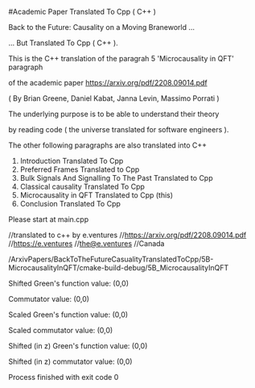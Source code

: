 #Academic Paper Translated To Cpp ( C++ )

Back to the Future: Causality on a Moving Braneworld ...

... But Translated To Cpp ( C++ ).

This is the C++ translation of the paragrah 5 'Microcausality in QFT' paragraph

of the academic paper https://arxiv.org/pdf/2208.09014.pdf

( By Brian Greene, Daniel Kabat, Janna Levin, Massimo Porrati )

The underlying purpose is to be able to understand their theory 

by reading code ( the universe translated for software engineers ).

The other following paragraphs are also translated into C++ 

1. Introduction Translated To Cpp 
2. Preferred Frames Translated to Cpp
3. Bulk Signals And Signalling To The Past Translated to Cpp
4. Classical causality Translated To Cpp
5. Microcausality in QFT Translated to Cpp (this)
6. Conclusion Translated To Cpp

Please start at main.cpp

//translated to c++ by e.ventures
//https://arxiv.org/pdf/2208.09014.pdf
//https://e.ventures
//the@e.ventures
//Canada

/ArxivPapers/BackToTheFutureCasualityTranslatedToCpp/5B-MicrocausalityInQFT/cmake-build-debug/5B_MicrocausalityInQFT

Shifted Green's function value: (0,0)

Commutator value: (0,0)

Scaled Green's function value: (0,0)

Scaled commutator value: (0,0)

Shifted (in z) Green's function value: (0,0)

Shifted (in z) commutator value: (0,0)


Process finished with exit code 0

